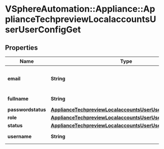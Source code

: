 # VSphereAutomation::Appliance::ApplianceTechpreviewLocalaccountsUserUserConfigGet

## Properties
Name | Type | Description | Notes
------------ | ------------- | ------------- | -------------
**email** | **String** | Email address of the local account. | 
**fullname** | **String** | User full name | 
**passwordstatus** | [**ApplianceTechpreviewLocalaccountsUserUserPasswordStatus**](ApplianceTechpreviewLocalaccountsUserUserPasswordStatus.md) |  | 
**role** | [**ApplianceTechpreviewLocalaccountsUserUserRole**](ApplianceTechpreviewLocalaccountsUserUserRole.md) |  | 
**status** | [**ApplianceTechpreviewLocalaccountsUserUserAccountStatus**](ApplianceTechpreviewLocalaccountsUserUserAccountStatus.md) |  | 
**username** | **String** | User login name | 


